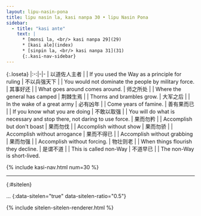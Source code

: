 ```yaml
---
layout: lipu-nasin-pona
title: lipu nasin la, kasi nanpa 30 • lipu Nasin Pona
sidebar:
  - title: "kasi ante"
    text: |
      * [monsi la, <br/> kasi nanpa 29](29)
      * [kasi ale](index)
      * [sinpin la, <br/> kasi nanpa 31](31)
      {:.kasi-nav-sidebar}
---
```


{:.loseta}
|:-:|-|-
| 以道佐人主者 |  | If you used the Way as a principle for ruling
| 不以兵强天下 |  | You would not dominate the people by military force.
| 其事好还     |  | What goes around comes around.
| 师之所处     |  | Where the general has camped
| 荆棘生焉     |  | Thorns and brambles grow.
| 大军之后     |  | In the wake of a great army
| 必有凶年     |  | Come years of famine.
| 善有果而已   |  | If you know what you are doing
| 不敢以取强   |  | You will do what is necessary and stop there, not daring to use force.
| 果而勿矜     |  | Accomplish but don't boast
| 果而勿伐     |  | Accomplish without show
| 果而勿骄     |  | Accomplish without arrogance
| 果而不得已   |  | Accomplish without grabbing
| 果而勿强     |  | Accomplish without forcing.
| 物壮则老     |  | When things flourish they decline.
| 是谓不道     |  | This is called non-Way
| 不道早已     |  | The non-Way is short-lived.

{% include kasi-nav.html num=30 %}

-------
{:#sitelen}

...
{:data-sitelen="true" data-sitelen-ratio="0.5"}

{% include sitelen-sitelen-renderer.html %}
